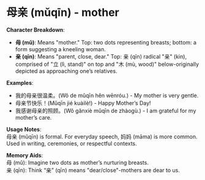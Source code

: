 # **母亲 (mǔqīn) - mother**

**Character Breakdown**:  
- **母 (mǔ)**: Means "mother." Top: two dots representing breasts; bottom: a form suggesting a kneeling woman.  
- **亲 (qīn)**: Means "parent, close, dear." Top: 亲 (qīn) radical "亲" (kin), comprised of "立 (lì, stand)" on top and "木 (mù, wood)" below-originally depicted as approaching one’s relatives.

**Examples**:  
- 我的母亲很温柔。(Wǒ de mǔqīn hěn wēnróu.) - My mother is very gentle.  
- 母亲节快乐！(Mǔqīn jié kuàilè!) - Happy Mother’s Day!  
- 我感谢母亲的照顾。(Wǒ gǎnxiè mǔqīn de zhàogù.) - I am grateful for my mother’s care.

**Usage Notes**:  
母亲 (mǔqīn) is formal. For everyday speech, 妈妈 (māma) is more common. Used in writing, ceremonies, or respectful contexts.

**Memory Aids**:  
母 (mǔ): Imagine two dots as mother’s nurturing breasts.  
亲 (qīn): Think “亲” (qīn) means "dear/close"-mothers are dear to us.